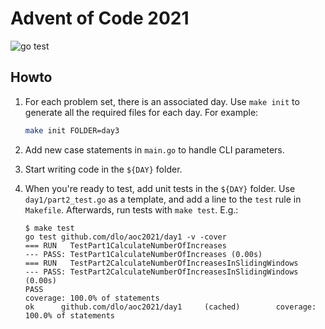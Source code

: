 Advent of Code 2021
=

![go test](https://github.com/dlo/aoc2021/actions/workflows/main.yml/badge.svg)

Howto
-

1. For each problem set, there is an associated day. Use `make init` to generate all the required files for each day. For example:
   
    ```sh
    make init FOLDER=day3
    ```
   
2. Add new case statements in `main.go` to handle CLI parameters.

3. Start writing code in the `${DAY}` folder.

4. When you're ready to test, add unit tests in the `${DAY}` folder. Use `day1/part2_test.go` as a template, and add a line to the `test` rule in `Makefile`. Afterwards, run tests with `make test`. E.g.:

    ```shell
   $ make test
   go test github.com/dlo/aoc2021/day1 -v -cover
   === RUN   TestPart1CalculateNumberOfIncreases
   --- PASS: TestPart1CalculateNumberOfIncreases (0.00s)
   === RUN   TestPart2CalculateNumberOfIncreasesInSlidingWindows
   --- PASS: TestPart2CalculateNumberOfIncreasesInSlidingWindows (0.00s)
   PASS
   coverage: 100.0% of statements
   ok      github.com/dlo/aoc2021/day1     (cached)        coverage: 100.0% of statements
   ```
